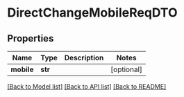 # DirectChangeMobileReqDTO


## Properties
Name | Type | Description | Notes
------------ | ------------- | ------------- | -------------
**mobile** | **str** |  | [optional] 

[[Back to Model list]](../README.md#documentation-for-models) [[Back to API list]](../README.md#documentation-for-api-endpoints) [[Back to README]](../README.md)



